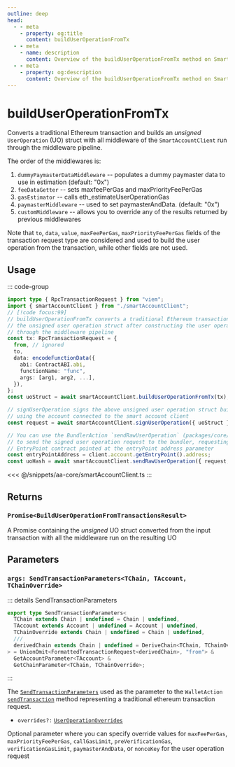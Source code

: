 ```yaml
---
outline: deep
head:
  - - meta
    - property: og:title
      content: buildUserOperationFromTx
  - - meta
    - name: description
      content: Overview of the buildUserOperationFromTx method on SmartAccountClient
  - - meta
    - property: og:description
      content: Overview of the buildUserOperationFromTx method on SmartAccountClient
---
```


# buildUserOperationFromTx

Converts a traditional Ethereum transaction and builds an _unsigned_ `UserOperation` (UO) struct with all middleware of the `SmartAccountClient` run through the middleware pipeline.

The order of the middlewares is:

1.  `dummyPaymasterDataMiddleware` -- populates a dummy paymaster data to use in estimation (default: "0x")
2.  `feeDataGetter` -- sets maxfeePerGas and maxPriorityFeePerGas
3.  `gasEstimator` -- calls eth_estimateUserOperationGas
4.  `paymasterMiddleware` -- used to set paymasterAndData. (default: "0x")
5.  `customMiddleware` -- allows you to override any of the results returned by previous middlewares

Note that `to`, `data`, `value`, `maxFeePerGas`, `maxPriorityFeePerGas` fields of the transaction request type are considered and used to build the user operation from the transaction, while other fields are not used.

## Usage

::: code-group

```ts [example.ts]
import type { RpcTransactionRequest } from "viem";
import { smartAccountClient } from "./smartAccountClient";
// [!code focus:99]
// buildUserOperationFromTx converts a traditional Ethereum transaction and returns
// the unsigned user operation struct after constructing the user operation struct
// through the middleware pipeline
const tx: RpcTransactionRequest = {
  from, // ignored
  to,
  data: encodeFunctionData({
    abi: ContractABI.abi,
    functionName: "func",
    args: [arg1, arg2, ...],
  }),
};
const uoStruct = await smartAccountClient.buildUserOperationFromTx(tx);

// signUserOperation signs the above unsigned user operation struct built
// using the account connected to the smart account client
const request = await smartAccountClient.signUserOperation({ uoStruct });

// You can use the BundlerAction `sendRawUserOperation` (packages/core/src/actions/bundler/sendRawUserOperation.ts)
// to send the signed user operation request to the bundler, requesting the bundler to send the signed uo to the
// EntryPoint contract pointed at the entryPoint address parameter
const entryPointAddress = client.account.getEntryPoint().address;
const uoHash = await smartAccountClient.sendRawUserOperation({ request, entryPoint: entryPointAddress });
```

<<< @/snippets/aa-core/smartAccountClient.ts
:::

## Returns

### `Promise<BuildUserOperationFromTransactionsResult>`

A Promise containing the _unsigned_ UO struct converted from the input transaction with all the middleware run on the resulting UO

## Parameters

### `args: SendTransactionParameters<TChain, TAccount, TChainOverride>`

::: details SendTransactionParameters

```ts
export type SendTransactionParameters<
  TChain extends Chain | undefined = Chain | undefined,
  TAccount extends Account | undefined = Account | undefined,
  TChainOverride extends Chain | undefined = Chain | undefined,
  ///
  derivedChain extends Chain | undefined = DeriveChain<TChain, TChainOverride>
> = UnionOmit<FormattedTransactionRequest<derivedChain>, "from"> &
  GetAccountParameter<TAccount> &
  GetChainParameter<TChain, TChainOverride>;
```

:::

The [`SendTransactionParameters`](https://github.com/wevm/viem/blob/6ef4ac131a878bf1dc4b335f5dc127e62618dda0/src/types/transaction.ts#L209) used as the parameter to the `WalletAction` [`sendTransaction`](https://viem.sh/docs/actions/wallet/sendTransaction) method representing a traditional ethereum transaction request.

- `overrides?:` [`UserOperationOverrides`](/resources/types#UserOperationOverrides)

Optional parameter where you can specify override values for `maxFeePerGas`, `maxPriorityFeePerGas`, `callGasLimit`, `preVerificationGas`, `verificationGasLimit`, `paymasterAndData`, or `nonceKey` for the user operation request
